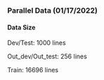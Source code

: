 ### Parallel Data (01/17/2022)

#### Data Size
Dev/Test: 1000 lines

Out_dev/Out_test: 256 lines

Train: 16696 lines

